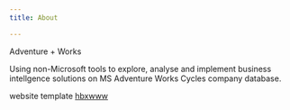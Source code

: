 ```yaml
---
title: About

---
```

Adventure + Works

Using non-Microsoft tools to explore, analyse and implement business intellgence solutions on MS Adventure Works Cycles company database.

website template [hbxwww](https://github.com/fortunewalla/hbxwww)
